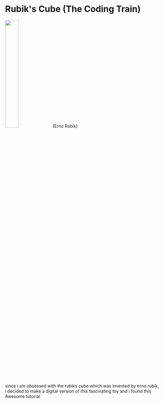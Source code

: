# Rubik's Cube (The Coding Train)

<img src="https://user-images.githubusercontent.com/57595625/128402794-ac156d5c-bb3b-488e-9d95-f84ff47ee5f2.png" width="30%">
(Erno Rubik)

since i am obsessed with the rubiks cube which was invented by erno rubik, i decided to make a digital version of this fascinating toy and i found this Awesome tutorial
